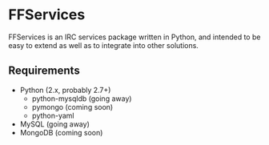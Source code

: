 # FFServices

FFServices is an IRC services package written in Python, and intended to be easy
to extend as well as to integrate into other solutions.

## Requirements

* Python (2.x, probably 2.7+)
	* python-mysqldb (going away)
	* pymongo (coming soon)
	* python-yaml
* MySQL (going away)
* MongoDB (coming soon)